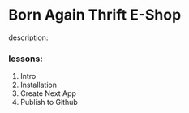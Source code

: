 # Born Again Thrift E-Shop

description:
### lessons:
1. Intro
2. Installation
3. Create Next App
4. Publish to Github